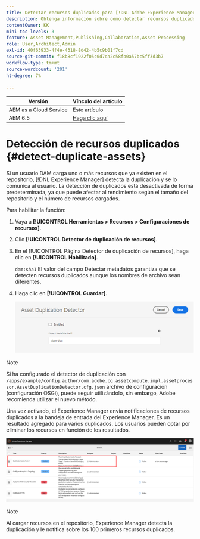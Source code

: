 ```yaml
---
title: Detectar recursos duplicados para [!DNL Adobe Experience Manager] as a [!DNL Cloud Service]
description: Obtenga información sobre cómo detectar recursos duplicados
contentOwner: KK
mini-toc-levels: 3
feature: Asset Management,Publishing,Collaboration,Asset Processing
role: User,Architect,Admin
exl-id: 40f63933-4f4e-4318-8d42-4b5c9b01f7cd
source-git-commit: f18b8cf1922f05c0d7da2c58fb0a57bc5ff3d3b7
workflow-type: tm+mt
source-wordcount: '201'
ht-degree: 7%

---
```



| Versión | Vínculo del artículo |
| -------- | ---------------------------- |
| AEM as a Cloud Service | Este artículo |
| AEM 6.5 | [Haga clic aquí](https://experienceleague.adobe.com/docs/experience-manager-65/assets/managing/duplicate-detection.html?lang=en) |

# Detección de recursos duplicados {#detect-duplicate-assets}

Si un usuario DAM carga uno o más recursos que ya existen en el repositorio, [!DNL Experience Manager] detecta la duplicación y se lo comunica al usuario. La detección de duplicados está desactivada de forma predeterminada, ya que puede afectar al rendimiento según el tamaño del repositorio y el número de recursos cargados.

Para habilitar la función:

1. Vaya a **[!UICONTROL Herramientas > Recursos > Configuraciones de recursos]**.

1. Clic **[!UICONTROL Detector de duplicación de recursos]**.

1. En el [!UICONTROL Página Detector de duplicación de recursos], haga clic en **[!UICONTROL Habilitado]**.

   `dam:sha1` El valor del campo Detectar metadatos garantiza que se detecten recursos duplicados aunque los nombres de archivo sean diferentes.

1. Haga clic en **[!UICONTROL Guardar]**.

   ![Detector de duplicación de recursos](assets/asset-duplication-detector.png)

>[!NOTE]
>
>Si ha configurado el detector de duplicación con `/apps/example/config.author/com.adobe.cq.assetcompute.impl.assetprocessor.AssetDuplicationDetector.cfg.json` archivo de configuración (configuración OSGi), puede seguir utilizándolo, sin embargo, Adobe recomienda utilizar el nuevo método.


Una vez activado, el Experience Manager envía notificaciones de recursos duplicados a la bandeja de entrada del Experience Manager. Es un resultado agregado para varios duplicados. Los usuarios pueden optar por eliminar los recursos en función de los resultados.

![Notificación de bandeja de entrada para recursos duplicados](assets/duplicate-detect-inbox-notification.png)

>[!NOTE]
>
>Al cargar recursos en el repositorio, Experience Manager detecta la duplicación y le notifica sobre los 100 primeros recursos duplicados.
